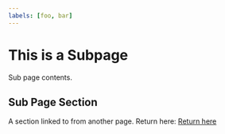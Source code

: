 ```yaml
---
labels: [foo, bar]
---
```

# This is a Subpage

Sub page contents.

## Sub Page Section

A section linked to from another page. Return here: [Return here](../hello-world.md#Links)
